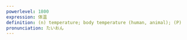 ```yaml
---
powerlevel: 1800
expression: 体温
definition: (n) temperature; body temperature (human, animal); (P)
pronunciation: たいおん
---
```

